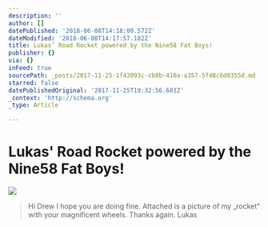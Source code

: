 ```yaml
---
description: ''
author: []
datePublished: '2018-06-08T14:18:00.572Z'
dateModified: '2018-06-08T14:17:57.182Z'
title: Lukas’ Road Rocket powered by the Nine58 Fat Boys!
publisher: {}
via: {}
inFeed: true
sourcePath: _posts/2017-11-25-1f43093c-cb0b-410a-a357-5f48c6d8355d.md
starred: false
datePublishedOriginal: '2017-11-25T19:32:56.683Z'
_context: 'http://schema.org'
_type: Article

---
```

# Lukas' Road Rocket powered by the Nine58 Fat Boys!
![](https://the-grid-user-content.s3-us-west-2.amazonaws.com/d8835dee-29c0-451d-8ad5-d2ef55f62562.jpg)

> Hi Drew
> I hope you are doing fine. Attached is a picture of my &bdquo;rocket" with your magnificent wheels.
> Thanks again.
> Lukas